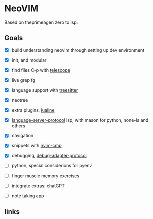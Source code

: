 # NeoVIM


Based on theprimeagen zero to lsp.


## Goals

- [x] build understanding neovim through setting up dev environment
- [x] init, and modular
- [x] find files C-p with [telescope]
- [x] live grep <leader>fg
- [x] language support with [treesitter]
- [x] neotree
- [x] extra plugins, [lualine]
- [x] [language-server-protocol] lsp, with mason for python, none-ls and others
- [x] navigation
- [x] snippets with [nvim-cmp]
- [x] debugging, [debug-adapter-protocol]
- [ ] python, special considerions for pyenv
- [ ] finger muscle memory exercises
- [ ] integrate extras: chatGPT
- [ ] note taking app


## links

[telescope]: https://github.com/nvim-telescope/telescope.nvim
[treesitter]: https://github.com/nvim-treesitter/nvim-treesitter
[neotree]: https://github.com/nvim-neo-tree/neo-tree.nvim
[lualine]: https://github.com/nvim-lualine/lualine.nvim
[mason]: https://github.com/williambomanpyright/mason.nvim
[mason-lspconfig]: https://github.com/williamboman/mason-lspconfig.nvim
[lspconfig]: https://github.com/neovim/nvim-lspconfig
[telescope-ui-select]:https://github.com/nvim-telescope/telescope-ui-select.nvim
[nvim-cmp]: https://github.com/hrsh7th/nvim-cmp
[cmp_nvim_lsp]: https://github.com/hrsh7th/cmp-nvim-lsp
[language-server-protocol]: https://learn.microsoft.com/en-us/visualstudio/extensibility/language-server-protocol?view=vs-2022
[debug-adapter-protocol]: https://microsoft.github.io/debug-adapter-protocol
